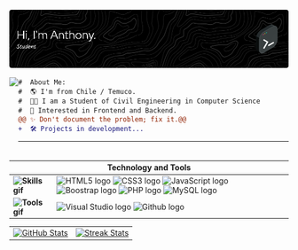 ![Header](./header3.png)
<!-- Profile Picture -->
<img align="left" height="150" src="https://user-images.githubusercontent.com/74038190/216655859-f66df97b-6767-4ab2-b6f4-a9cba3ff3591.gif"/>

<!-- Description -->
```diff
#  About Me:
#  🌎 I'm from Chile / Temuco.
#  👨‍💻 I am a Student of Civil Engineering in Computer Science
#  🚀 Interested in Frontend and Backend.
@@ ✨ Don't document the problem; fix it.@@
+  🛠️ Projects in development...
```
---
<table align="center">
    <thead>
        <tr>
            <th colspan="2" align="center">Technology and Tools</th>
        </tr>
    </thead>
    <tbody>
        <tr>
            <td style="font-weight: bold; padding-right: 10px; vertical-align: center; border: none;">
                <img src="https://media2.giphy.com/media/QssGEmpkyEOhBCb7e1/giphy.gif?cid=ecf05e47a0n3gi1bfqntqmob8g9aid1oyj2wr3ds3mg700bl&rid=giphy.gif" width="30" alt="Skills gif">
            </td>
            <td>
                <img src="https://i.giphy.com/media/XAxylRMCdpbEWUAvr8/200.webp" width="52" alt="HTML5 logo" />
                <img src="https://i.giphy.com/media/fsEaZldNC8A1PJ3mwp/200.webp" width="52" alt="CSS3 logo" />
                <img src="https://i.giphy.com/media/ln7z2eWriiQAllfVcn/200w.webp" width="50" alt="JavaScript logo" />
                <img src="https://i.giphy.com/media/Sr8xDpMwVKOHUWDVRD/200.webp" width="50" alt="Boostrap logo" />
                <img src="https://i.giphy.com/media/JqDcpPX8vWahUny0pE/200.webp" width="72" alt="PHP logo" />
                <img src="https://cdn.jsdelivr.net/gh/devicons/devicon/icons/mysql/mysql-original.svg" width="50" alt="MySQL logo" />
            </td>
        </tr>
        <tr>
            <td style="font-weight: bold; padding-right: 10px; vertical-align: center; border: none;">
                <img src="https://media.giphy.com/media/TEnXkcsHrP4YedChhA/giphy.gif" width="30" alt="Tools gif">
            </td>
            <td>
                <img src="https://img.icons8.com/color/48/000000/visual-studio-code-2019.png" width="50" alt="Visual Studio logo" />
                <img src="https://img.icons8.com/fluent/48/000000/github.png" width="55" alt="Github logo" />
            </td>
        </tr>
    </tbody>
</table>
<p align="center">
<table>
  <tr>
    <td align="center">
      <a href="https://github.com/anuraghazra/github-readme-stats">
        <img src="https://github-readme-stats.vercel.app/api?username=A-Garcia0510&theme=dark&hide_border=true&include_all_commits=false&count_private=false" alt="GitHub Stats" width="400"/>
      </a>
    </td>
    <td align="center">
      <a href="https://github.com/the-pudding-company/github-readme-streak-stats">
        <img src="https://github-readme-streak-stats.herokuapp.com/?user=A-Garcia0510&theme=dark&hide_border=true" alt="Streak Stats" width="400"/>
      </a>
    </td>
  </tr>
</table>
</p>
